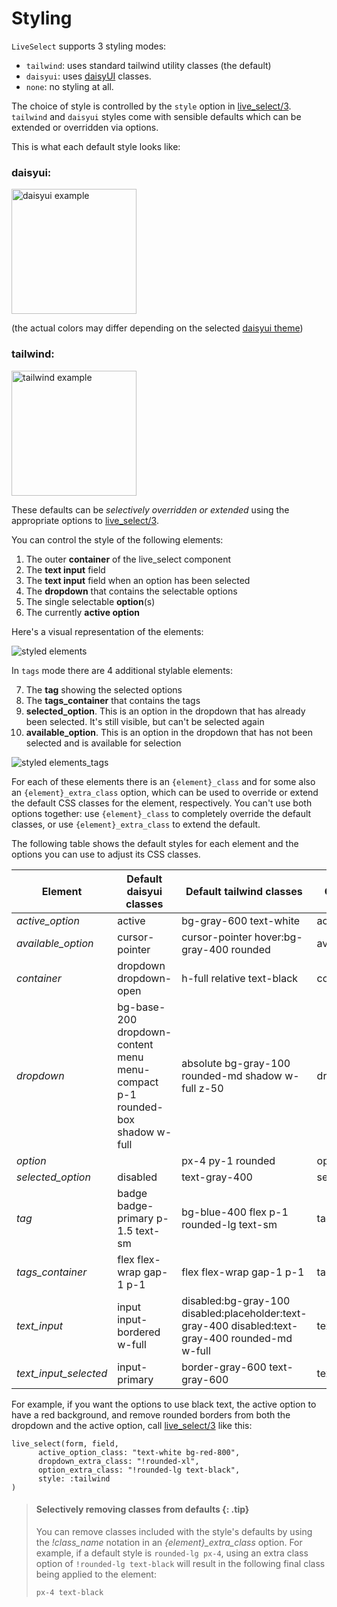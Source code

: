 # Styling

`LiveSelect` supports 3 styling modes:

* `tailwind`: uses standard tailwind utility classes (the default)
* `daisyui`: uses [daisyUI](https://daisyui.com/) classes.
* `none`: no styling at all.

The choice of style is controlled by the `style` option in [live_select/3](`LiveSelect.live_select/3`).
`tailwind` and `daisyui` styles come with sensible defaults which can be extended or overridden via options.

This is what each default style looks like:

### daisyui:

<img alt="daisyui example" src="https://raw.githubusercontent.com/maxmarcon/live_select/main/priv/static/images/daisyui.png"  width="200">

(the actual colors may differ depending on the selected [daisyui theme](https://daisyui.com/docs/themes/))

### tailwind:

<img alt="tailwind example" src="https://raw.githubusercontent.com/maxmarcon/live_select/main/priv/static/images/tailwind.png" width="200">

These defaults can be _selectively overridden or extended_ using the appropriate options
to [live_select/3](`LiveSelect.live_select/3`).

You can control the style of the following elements:

1. The outer **container** of the live_select component
2. The **text input** field
3. The **text input** field when an option has been selected
4. The **dropdown** that contains the selectable options
5. The single selectable **option**(s)
6. The currently **active option**

Here's a visual representation of the elements:

![styled elements](https://raw.githubusercontent.com/maxmarcon/live_select/main/priv/static/images/styled_elements.png)

In `tags` mode there are 4 additional stylable elements:

7. The **tag** showing the selected options
8. The **tags_container** that contains the tags
9. **selected_option**. This is an option in the dropdown that has already been selected. It's still visible, but can't be selected again
10. **available_option**. This is an option in the dropdown that has not been selected and is available for selection 

![styled elements_tags](https://raw.githubusercontent.com/maxmarcon/live_select/main/priv/static/images/styled_elements_tags.png)

For each of these elements there is an `{element}_class` and for some also an `{element}_extra_class` option, which can
be used
to override or extend the default CSS classes for the element, respectively.
You can't use both options together:
use `{element}_class`
to completely override the default classes, or use `{element}_extra_class` to extend the default.

The following table shows the default styles for each element and the options you can use to adjust its CSS classes.

| Element | Default daisyui classes | Default tailwind classes | Class override option | Class extend option |
|----|----|----|----|----|
| *active_option* | active | bg-gray-600 text-white | active_option_class |  |
| *available_option* | cursor-pointer | cursor-pointer hover:bg-gray-400 rounded | available_option_class |  |
| *container* | dropdown dropdown-open | h-full relative text-black | container_class | container_extra_class |
| *dropdown* | bg-base-200 dropdown-content menu menu-compact p-1 rounded-box shadow w-full | absolute bg-gray-100 rounded-md shadow w-full z-50 | dropdown_class | dropdown_extra_class |
| *option* |  | px-4 py-1 rounded | option_class | option_extra_class |
| *selected_option* | disabled | text-gray-400 | selected_option_class |  |
| *tag* | badge badge-primary p-1.5 text-sm | bg-blue-400 flex p-1 rounded-lg text-sm | tag_class | tag_extra_class |
| *tags_container* | flex flex-wrap gap-1 p-1 | flex flex-wrap gap-1 p-1 | tags_container_class | tags_container_extra_class |
| *text_input* | input input-bordered w-full | disabled:bg-gray-100 disabled:placeholder:text-gray-400 disabled:text-gray-400 rounded-md w-full | text_input_class | text_input_extra_class |
| *text_input_selected* | input-primary | border-gray-600 text-gray-600 | text_input_selected_class |  |

For example, if you want the options to use black text, the active option to have a red background,
and remove rounded borders from both the dropdown and the active option, call [live_select/3](`LiveSelect.live_select/3`)
like this:

```
live_select(form, field,
      active_option_class: "text-white bg-red-800",
      dropdown_extra_class: "!rounded-xl",
      option_extra_class: "!rounded-lg text-black",
      style: :tailwind
)
```

> #### Selectively removing classes from defaults {: .tip}
> 
> You can remove classes included with the style's defaults by using the *!class_name* notation
> in an *{element}_extra_class* option. For example, if a default style is `rounded-lg px-4`,
> using an extra class option of `!rounded-lg text-black` will result in the following final class 
> being applied to the element:
> 
>  `px-4 text-black`


